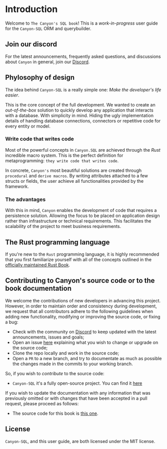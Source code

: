 # Introduction

Welcome to `The Canyon's SQL book`! This is a *work-in-progress* user guide for the `Canyon-SQL` ORM and querybuilder.

## Join our discord

For the latest announcements, frequently asked questions, and discussions about `Canyon` in general, join our [Discord](https://discord.gg/MhwSymk7F6).

## Phylosophy of design

The idea behind `Canyon-SQL` is a really simple one: *Make the developer's life easier*.

This is the core concept of the full development. We wanted to create an *out-of-the-box* solution to quickly
develop any application that interacts with a database. With simplicity in mind. Hiding the ugly
implementation details of handling database connections, connectors or repetitive code for every entity or model.

### Write code that writes code

Most of the powerful concepts in `Canyon.SQL` are achieved through the *Rust* incredible macro system.
This is the perfect definition for metaprogramming: `they write code that writes code`.

In concrete, `Canyon's` most beautiful solutions are created through `procedural` and `derive macros`. By writing attributes attached to a few structs or fields, the user achieve all functionalities provided by the framework.

### The advantages

With this in mind, `Canyon` enables the development of code that requires a persistence solution. Allowing the focus to be placed on application design rather than infrastructure or technical requirements. This facilitates the scalability of the project to meet business requirements.


## The Rust programming language

If you're new to the `Rust` programming language, it is highly recommended that you first familiarize yourself with all of the concepts outlined in the [officially maintained Rust Book](https://www.rust-lang.org/).


## Contributing to Canyon's source code or to the book documentation

We welcome the contributions of new developers in advancing this project. However, in order to maintain order and consistency during development, we request that all contributors adhere to the following guidelines when adding new functionality, modifying or improving the source code, or fixing a bug:

* Check with the community on [Discord](#join-our-discord) to keep updated with the latest announcements, issues and goals;
* Open an issue [here](https://github.com/zerodaycode/Canyon-SQL/issues) explaining what you wish to change or upgrade on the source code;
* Clone the repo locally and work in the source code;
* Open a `PR` to a new branch, and try to documentate as much as possible the changes made in the commits to your working branch.

So, if you wish to *contribute* to the source code:

* `Canyon-SQL` it's a fully open-source project. You can find it [here](https://github.com/zerodaycode/Canyon-SQL)

If you wish to update the documentation with any information that was previously omitted or with changes that have been accepted in a pull request, please proceed as follows:

* The source code for this book is [this one](https://github.com/zerodaycode/canyon-book).

## License

`Canyon-SQL`, and this user guide, are both licensed under the MIT license.
